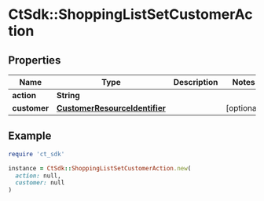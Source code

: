 # CtSdk::ShoppingListSetCustomerAction

## Properties

| Name | Type | Description | Notes |
| ---- | ---- | ----------- | ----- |
| **action** | **String** |  |  |
| **customer** | [**CustomerResourceIdentifier**](CustomerResourceIdentifier.md) |  | [optional] |

## Example

```ruby
require 'ct_sdk'

instance = CtSdk::ShoppingListSetCustomerAction.new(
  action: null,
  customer: null
)
```

